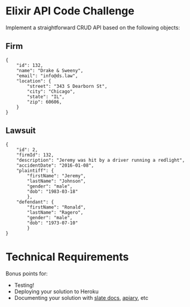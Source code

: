 # **Elixir API Code Challenge**

Implement a straightforward CRUD API based on the following objects:

## Firm
```
{
    "id": 132,
    "name": "Drake & Sweeny",
    "email": "info@ds.law",
    "location": {
        "street": "343 S Dearborn St",
        "city": "Chicago",
        "state": "IL",
        "zip": 60606,
    }
}
```

## Lawsuit
```
{
    "id": 2,
    "firmId": 132,
    "description": "Jeremy was hit by a driver running a redlight",
    "accidentDate": "2016-01-08",
    "plaintiff": {
        "firstName": "Jeremy",
        "lastName": "Johnson",
        "gender": "male",
        "dob": "1983-03-18"
        },
    "defendant": {
        "firstName": "Ronald",
        "lastName": "Ragero",
        "gender": "male",
        "dob": "1973-07-10"
        }
}
```

# Technical Requirements

Bonus points for:

- Testing!
- Deploying your solution to Heroku
- Documenting your solution with [slate docs](https://github.com/lord/slate), [apiary](https://apiary.io/), etc


